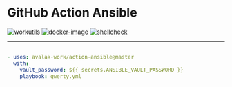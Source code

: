 # GitHub Action Ansible

[![workutils](https://img.shields.io/docker/pulls/workutils/action-ansible.svg)](https://hub.docker.com/r/workutils/action-ansible)
[![docker-image][workflow-docker-image]][workflow-docker-action]
[![shellcheck][workflow-image]][workflow-actions]

---

```yaml

- uses: avalak-work/action-ansible@master
  with:
    vault_password: ${{ secrets.ANSIBLE_VAULT_PASSWORD }}
    playbook: qwerty.yml
```

[workflow-image]: https://github.com/avalak-work/action-ansible/workflows/shell-shellcheck/badge.svg "Shell Shellcheck"

[workflow-actions]: https://github.com/avalak-work/action-ansible/actions/workflows/shell-shellcheck.yml

[workflow-docker-image]: https://github.com/avalak-work/action-ansible/actions/workflows/build-image.yml/badge.svg "Build and push docker image"

[workflow-docker-action]: https://github.com/avalak-work/action-ansible/actions/workflows/build-image.yml

